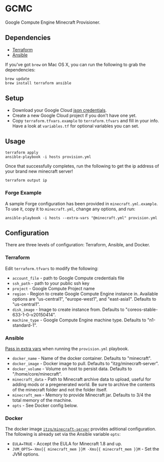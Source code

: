GCMC
====

Google Compute Engine Minecraft Provisioner.

Dependencies
------------

- [Terraform](https://github.com/hashicorp/terraform)
- [Ansible](https://github.com/ansible/ansible)

If you've got `brew` on Mac OS X, you can run the following to grab the dependencies:
```
brew update
brew install terraform ansible
```

Setup
-----

- Download your Google Cloud [json credentials](https://developers.google.com/identity/protocols/application-default-credentials#howtheywork).
- Create a new Google Cloud project if you don't have one yet.
- Copy `terraform.tfvars.example` to `terraform.tfvars` and fill in your info. Have a look at `variables.tf` for optional variables you can set.

Usage
-----

```
terraform apply
ansible-playbook -i hosts provision.yml
```

Once that successfully completes, run the following to get the ip address of your brand new minecraft server!
```
terraform output ip
```

### Forge Example

A sample Forge configuration has been provided in `minecraft.yml.example`. To use it, copy it to `minecraft.yml`, change any options, and run:
```
ansible-playbook -i hosts --extra-vars "@minecraft.yml" provision.yml
```

Configuration
-------------

There are three levels of configuration: Terraform, Ansible, and Docker.

### Terraform

Edit `terraform.tfvars` to modify the following:

- `account_file` - path to Google Compute credentials file
- `ssh_path` - path to your public ssh key
- `project` - Google Compute Project name
- `region` - Region to create Google Compute Engine instance in. Available options are "us-central1", "europe-west1", and "east-asia1". Defaults to "us-central1".
- `disk_image` - Image to create instance from. Defaults to "coreos-stable-633-1-0-v20150414".
- `machine_type` - Google Compute Engine machine type. Defaults to "n1-standard-1".

### Ansible

[Pass in extra vars](http://docs.ansible.com/playbooks_variables.html#passing-variables-on-the-command-line) when running the `provision.yml` playbook. 

- `docker_name` - Name of the docker container. Defaults to "minecraft".
- `docker_image` - Docker image to pull. Defaults to "itzg/minecraft-server".
- `docker_volume` - Volume on host to persist data. Defaults to "/home/core/minecraft".
- `minecraft_data` - Path to Minecraft archive data to upload, useful for adding mods or a pregenerated world. Be sure to archive the contents of the minecraft folder and not the folder itself.
- `minecraft_mem` - Memory to provide Minecraft jar. Defaults to 3/4 the total memory of the machine.
- `opts` - See Docker config below.

### Docker

The docker image [`itzg/minecraft-server`](https://registry.hub.docker.com/u/itzg/minecraft-server/) provides aditional configuration. The following is already set via the Ansible variable `opts`:

- `EULA=TRUE` - Accept the EULA for Minecraft 1.8 and up.
- `JVM_OPTS=-Xmx{{ minecraft_mem }}M -Xms{{ minecraft_mem }}M` - Set the JVM options.